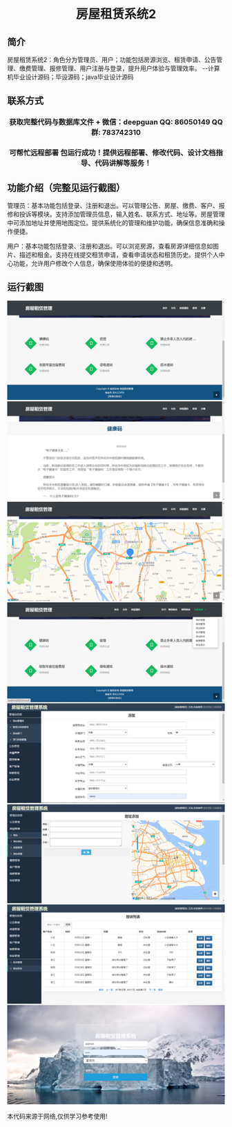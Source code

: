 <p><h1 align="center">房屋租赁系统2</h1></p>

## 简介
房屋租赁系统2：角色分为管理员、用户；功能包括房源浏览、租赁申请、公告管理、缴费管理、报修管理、用户注册与登录，提升用户体验与管理效率。    --计算机毕业设计源码；毕设源码；java毕业设计源码


## 联系方式
<p><h3 align="center">获取完整代码与数据库文件 + 微信：deepguan QQ: 86050149 QQ群: 783742310</h3></p>
<p><h3 align="center">可帮忙远程部署 包运行成功！提供远程部署、修改代码、设计文档指导、代码讲解等服务！</h3></p>

## 功能介绍（完整见运行截图）
管理员：基本功能包括登录、注册和退出。可以管理公告、房屋、缴费、客户、报修和投诉等模块。支持添加管理员信息，输入姓名、联系方式、地址等。房屋管理中可添加地址并使用地图定位。提供系统化的管理和维护功能，确保信息准确和操作便捷。

用户：基本功能包括登录、注册和退出。可以浏览房源，查看房源详细信息如图片、描述和租金。支持在线提交租赁申请，查看申请状态和租赁历史。提供个人中心功能，允许用户修改个人信息，确保使用体验的便捷和透明。


## 运行截图
![](imgs/588112-20201122192508360-205115054.png)
![](imgs/588112-20201122192516772-1830348035.png)
![](imgs/588112-20201122192523893-1640652505.png)
![](imgs/588112-20201122192537904-1807796741.png)
![](imgs/588112-20201122192550525-1230947677.png)
![](imgs/588112-20201122192559924-1521160700.png)
![](imgs/588112-20201122192608444-1709493715.png)
![](imgs/588112-20201122192615626-707916548.png)

<p>本代码来源于网络,仅供学习参考使用!</p>
